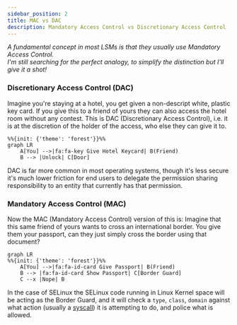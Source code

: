 ```yaml
---
sidebar_position: 2
title: MAC vs DAC
description: Mandatory Access Control vs Discretionary Access Control
---
```


_A fundamental concept in most LSMs is that they usually use Mandatory Access Control.     
I'm still searching for the perfect analogy, to simplify the distinction but I'll give it a shot!_

### Discretionary Access Control (DAC)

Imagine you're staying at a hotel, you get given a non-descript white, plastic key card. If you give this to a friend of yours they can also access the hotel room without any contest. This is DAC (Discretionary Access Control), i.e. it is at the discretion of the holder of the access, who else they can give it to.

```mermaid
%%{init: {'theme': 'forest'}}%%
graph LR
    A[You] -->|fa:fa-key Give Hotel Keycard| B(Friend)
    B --> |Unlock| C[Door]
```

DAC is far more common in most operating systems, though it's less secure it's much lower friction for end users to delegate the permission sharing responsibility to an entity that currently has that permission.

### Mandatory Access Control (MAC)

Now the MAC (Mandatory Access Control) version of this is: Imagine that this same friend of yours wants to cross an international border. You give them your passport, can they just simply cross the border using that document?

```mermaid
graph LR
%%{init: {'theme': 'forest'}}%%
    A[You] -->|fa:fa-id-card Give Passport| B(Friend)
    B --> |fa:fa-id-card Show Passport| C[Border Guard]
    C --x |Nope| B
```

In the case of SELinux the SELinux code running in Linux Kernel space will be acting as the Border Guard, and it will check a `type`, `class`, `domain` against what action (usually a [syscall](https://en.wikipedia.org/wiki/System_call)) it is attempting to do, and police what is allowed.